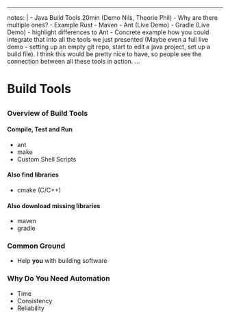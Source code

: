 
---
notes: |
    - Java Build Tools 20min (Demo Nils, Theorie Phil)
      - Why are there multiple ones? 
        - Example Rust
      - Maven
      - Ant (Live Demo)
      - Gradle (Live Demo) - highlight differences to Ant
      - Concrete example how you could integrate that into all the tools we just presented (Maybe even a full live demo - setting up an
	empty git repo, start to edit a java project, set up a build file). I think this would be pretty nice to have, so people
        see the connection between all these tools in action.
...

# Build Tools

## 

### Overview of Build Tools

#### Compile, Test and Run

- ant 
- make 
- Custom Shell Scripts

#### Also find libraries

- cmake (C/C++)

#### **Also** download missing libraries

- maven
- gradle

### Common Ground

- Help **you** with building software 

### Why Do You Need Automation

- Time
- Consistency
- Reliability



